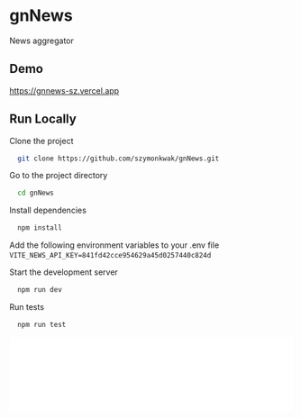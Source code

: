 # gnNews

News aggregator

## Demo

https://gnnews-sz.vercel.app

## Run Locally

Clone the project

```bash
  git clone https://github.com/szymonkwak/gnNews.git
```

Go to the project directory

```bash
  cd gnNews
```

Install dependencies

```bash
  npm install
```

Add the following environment variables to your .env file
`VITE_NEWS_API_KEY=841fd42cce954629a45d0257440c824d`

Start the development server

```bash
  npm run dev
```

Run tests

```bash
  npm run test
```

![Logo](https://raw.githubusercontent.com/szymonkwak/gnNews/master/src/assets/logo-full.png)
